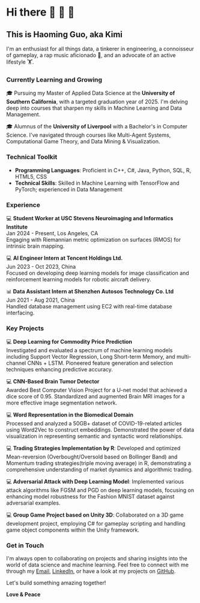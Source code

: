 # Hi there 👋 👋 👋

## This is Haoming Guo, aka Kimi

I'm an enthusiast for all things data, a tinkerer in engineering, a connoisseur of gameplay, a rap music aficionado 🎤, and an advocate of an active lifestyle 🏋️.

### Currently Learning and Growing

🎓 Pursuing my Master of Applied Data Science at the **University of Southern California**, with a targeted graduation year of 2025. I'm delving deep into courses that sharpen my skills in Machine Learning and Data Management.

🎓 Alumnus of the **University of Liverpool** with a Bachelor's in Computer Science. I've navigated through courses like Multi-Agent Systems, Computational Game Theory, and Data Mining & Visualization.

### Technical Toolkit

- **Programming Languages**: Proficient in C++, C#, Java, Python, SQL, R, HTML5, CSS
- **Technical Skills**: Skilled in Machine Learning with TensorFlow and PyTorch; experienced in Data Management

### Experience

💻 **Student Worker at USC Stevens Neuroimaging and Informatics Institute**  
Jan 2024 - Present, Los Angeles, CA  
Engaging with Riemannian metric optimization on surfaces (RMOS) for intrinsic brain mapping.

💻 **AI Engineer Intern at Tencent Holdings Ltd.**  
Jun 2023 - Oct 2023, China  
Focused on developing deep learning models for image classification and reinforcement learning models for robotic aircraft delivery.

📊 **Data Assistant Intern at Shenzhen Autosos Technology Co. Ltd**  
Jun 2021 - Aug 2021, China  
Handled database management using EC2 with real-time database interfacing.

### Key Projects

💻 **Deep Learning for Commodity Price Prediction**  
Investigated and evaluated a spectrum of machine learning models including Support Vector Regression, Long Short-term Memory, and multi-channel CNNs + LSTM. Pioneered feature generation and selection techniques enhancing predictive accuracy.

💻 **CNN-Based Brain Tumor Detector**  
Awarded Best Computer Vision Project for a U-net model that achieved a dice score of 0.95. Standardized and augmented Brain MRI images for a more effective image segmentation network.

💻 **Word Representation in the Biomedical Domain**  
Processed and analyzed a 50GB+ dataset of COVID-19-related articles using Word2Vec to construct embeddings. Demonstrated the power of data visualization in representing semantic and syntactic word relationships.

💻 **Trading Strategies Implementation by R**: Developed and optimized Mean-reversion (Overbought/Oversold based on Bollinger Band) and Momentum trading strategies(triple moving average) in R, demonstrating a comprehensive understanding of market dynamics and algorithmic trading.

💻 **Adversarial Attack with Deep Learning Model**: Implemented various attack algorithms like FGSM and PGD on deep learning models, focusing on enhancing model robustness for the Fashion MNIST dataset against adversarial examples.

💻 **Group Game Project based on Unity 3D**: Collaborated on a 3D game development project, employing C# for gameplay scripting and handling game object components within the Unity framework.


### Get in Touch

I'm always open to collaborating on projects and sharing insights into the world of data science and machine learning. Feel free to connect with me through my [Email](mailto:your-email@example.com), [LinkedIn](https://www.linkedin.com/in/yourprofile), or have a look at my projects on [GitHub](https://github.com/Kym1ng).

Let's build something amazing together!

**Love & Peace**
